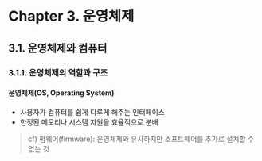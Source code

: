 # Chapter 3. 운영체제

## 3.1. 운영체제와 컴퓨터

### 3.1.1. 운영체제의 역할과 구조

#### 운영체제(OS, Operating System)

- 사용자가 컴퓨터를 쉽게 다루게 해주는 인터페이스
- 한정된 메모리나 시스템 자원을 효율적으로 분배
> cf) 펌웨어(firmware): 운영체제와 유사하지만 소프트웨어를 추가로 설치할 수 없는 것
